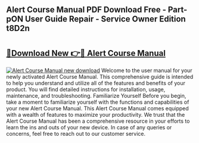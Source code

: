 ## Alert Course Manual PDF Download Free - Part-pON User Guide Repair - Service Owner Edition t8D2n

# <h2><a href="http://bc13474.oget.top/?id=Alert+Course+Manual">🔗Download New 👉🔴 Alert Course Manual</a></h2>

[![Alert Course Manual new download](https://i.imgur.com/5g1atiW.png)](http://bc13474.oget.top/?id=Alert+Course+Manual)
Welcome to the user manual for your newly activated Alert Course Manual. This comprehensive guide is intended to help you understand and utilize all of the features and benefits of your product. You will find detailed instructions for installation, usage, maintenance, and troubleshooting. Familiarize Yourself Before you begin, take a moment to familiarize yourself with the functions and capabilities of your new Alert Course Manual. This Alert Course Manual comes equipped with a wealth of features to maximize your productivity. We trust that the Alert Course Manual has been a comprehensive resource in your efforts to learn the ins and outs of your new device. In case of any queries or concerns, feel free to reach out to our customer service.
